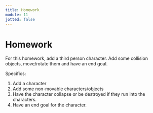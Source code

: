 ```yaml
---
title: Homework
module: 11
jotted: false
---
```


# Homework

For this homework, add a third person character.  Add some collision objects, move/rotate them and have an end goal.

Specifics:

1. Add a character
2. Add some non-movable characters/objects
3. Have the character collapse or be destroyed if they run into the characters.
4. Have an end goal for the character.